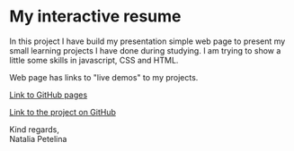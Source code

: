# My interactive resume

In this project I have build my presentation simple web page to present my small learning projects I have done during 
studying. I am trying to show a little some skills in javascript, CSS and HTML.

Web page has links to "live demos" to my projects.

[Link to GitHub pages](https://petelina17.github.io/lab2/)

[Link to the project on GitHub](https://github.com/petelina17/lab2)

Kind regards,  
Natalia Petelina  
